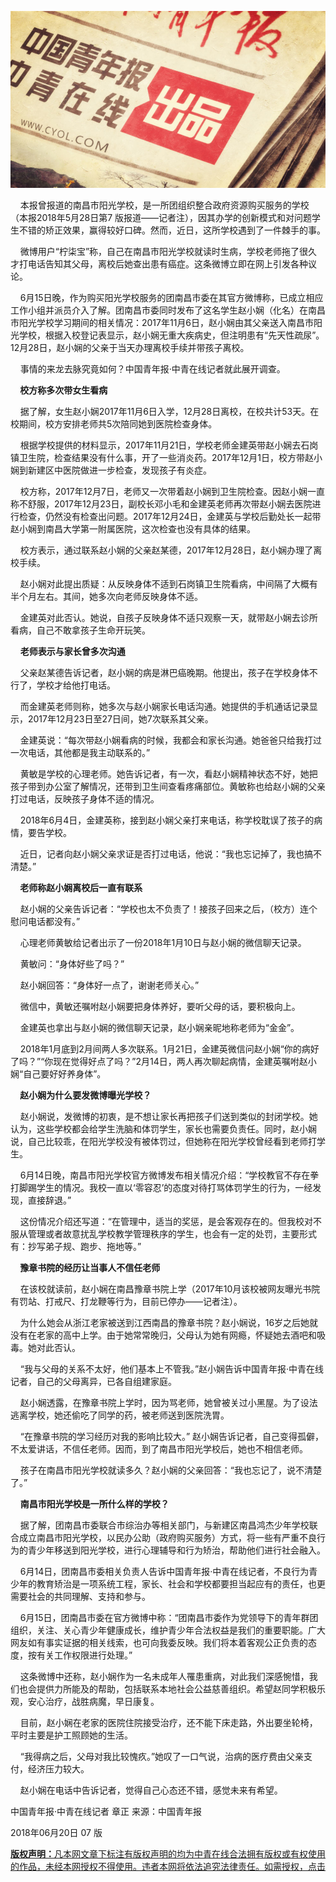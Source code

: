 <p><img src="https://raw.githubusercontent.com/ZjzMisaka/iaders/master/img/2019/11/2666b-927fb7d1ec368e4ddf6d7430e5e0090e.jpg"></p>
<p>&nbsp;&nbsp;&nbsp;&nbsp;本报曾报道的南昌市阳光学校，是一所团组织整合政府资源购买服务的学校（本报2018年5月28日第7&nbsp;版报道——记者注），因其办学的创新模式和对问题学生不错的矫正效果，赢得较好口碑。然而，近日，这所学校遇到了一件棘手的事。<span id="more-8793"></span></p>
<p>&nbsp;&nbsp;&nbsp;&nbsp;微博用户“柠柒宝”称，自己在南昌市阳光学校就读时生病，学校老师拖了很久才打电话告知其父母，离校后她查出患有癌症。这条微博立即在网上引发各种议论。</p>
<p>&nbsp;&nbsp;&nbsp;&nbsp;6月15日晚，作为购买阳光学校服务的团南昌市委在其官方微博称，已成立相应工作小组并派员介入了解。团南昌市委同时发布了这名学生赵小娴（化名）在南昌市阳光学校学习期间的相关情况：2017年11月6日，赵小娴由其父亲送入南昌市阳光学校，根据入校登记表显示，赵小娴无重大疾病史，但注明患有“先天性疏尿”。12月28日，赵小娴的父亲于当天办理离校手续并带孩子离校。</p>
<p>&nbsp;&nbsp;&nbsp;&nbsp;事情的来龙去脉究竟如何？中国青年报·中青在线记者就此展开调查。</p>
<p>&nbsp;&nbsp;&nbsp;<b>&nbsp;校方称多次带女生看病</b></p>
<p>&nbsp;&nbsp;&nbsp;&nbsp;据了解，女生赵小娴2017年11月6日入学，12月28日离校，在校共计53天。在校期间，校方安排老师共5次陪同她到医院检查身体。</p>
<p>&nbsp;&nbsp;&nbsp;&nbsp;根据学校提供的材料显示，2017年11月21日，学校老师金建英带赵小娴去石岗镇卫生院，检查结果没有什么事，开了一些消炎药。2017年12月1日，校方带赵小娴到新建区中医院做进一步检查，发现孩子有炎症。</p>
<p>&nbsp;&nbsp;&nbsp;&nbsp;校方称，2017年12月7日，老师又一次带着赵小娴到卫生院检查。因赵小娴一直称不舒服，2017年12月23日，副校长邓小毛和金建英老师再次带赵小娴去医院进行检查，仍然没有检查出问题。2017年12月24日，金建英与学校后勤处长一起带赵小娴到南昌大学第一附属医院，这次检查也没有具体的结果。</p>
<p>&nbsp;&nbsp;&nbsp;&nbsp;校方表示，通过联系赵小娴的父亲赵某德，2017年12月28日，赵小娴办理了离校手续。</p>
<p>&nbsp;&nbsp;&nbsp;&nbsp;赵小娴对此提出质疑：从反映身体不适到石岗镇卫生院看病，中间隔了大概有半个月左右。其间，她多次向老师反映身体不适。</p>
<p>&nbsp;&nbsp;&nbsp;&nbsp;金建英对此否认。她说，自孩子反映身体不适只观察一天，就带赵小娴去诊所看病，自己不敢拿孩子生命开玩笑。</p>
<p>&nbsp;&nbsp;&nbsp;&nbsp;<b>老师表示与家长曾多次沟通</b></p>
<p>&nbsp;&nbsp;&nbsp;&nbsp;父亲赵某德告诉记者，赵小娴的病是淋巴癌晚期。他提出，孩子在学校身体不行了，学校才给他打电话。</p>
<p>&nbsp;&nbsp;&nbsp;&nbsp;而金建英老师则称，她多次与赵小娴家长电话沟通。她提供的手机通话记录显示，2017年12月23日至27日间，她7次联系其父亲。</p>
<p>&nbsp;&nbsp;&nbsp;&nbsp;金建英说：“每次带赵小娴看病的时候，我都会和家长沟通。她爸爸只给我打过一次电话，其他都是我主动联系的。”</p>
<p>&nbsp;&nbsp;&nbsp;&nbsp;黄敏是学校的心理老师。她告诉记者，有一次，看赵小娴精神状态不好，她把孩子带到办公室了解情况，还带到卫生间查看疼痛部位。黄敏称也给赵小娴的父亲打过电话，反映孩子身体不适的情况。</p>
<p>&nbsp;&nbsp;&nbsp;&nbsp;2018年6月4日，金建英称，接到赵小娴父亲打来电话，称学校耽误了孩子的病情，要告学校。</p>
<p>&nbsp;&nbsp;&nbsp;&nbsp;近日，记者向赵小娴父亲求证是否打过电话，他说：“我也忘记掉了，我也搞不清楚。”</p>
<p>&nbsp;&nbsp;&nbsp;<b>&nbsp;老师称赵小娴离校后一直有联系</b></p>
<p>&nbsp;&nbsp;&nbsp;&nbsp;赵小娴的父亲告诉记者：“学校也太不负责了！接孩子回来之后，（校方）连个慰问电话都没有。”</p>
<p>&nbsp;&nbsp;&nbsp;&nbsp;心理老师黄敏给记者出示了一份2018年1月10日与赵小娴的微信聊天记录。</p>
<p>&nbsp;&nbsp;&nbsp;&nbsp;黄敏问：“身体好些了吗？”</p>
<p>&nbsp;&nbsp;&nbsp;&nbsp;赵小娴回答：“身体好一点了，谢谢老师关心。”</p>
<p>&nbsp;&nbsp;&nbsp;&nbsp;微信中，黄敏还嘱咐赵小娴要把身体养好，要听父母的话，要积极向上。</p>
<p>&nbsp;&nbsp;&nbsp;&nbsp;金建英也拿出与赵小娴的微信聊天记录，赵小娴亲昵地称老师为“金金”。</p>
<p>&nbsp;&nbsp;&nbsp;&nbsp;2018年1月底到2月间两人多次联系。1月21日，金建英微信问赵小娴“你的病好了吗？”“你现在觉得好点了吗？”2月14日，两人再次聊起病情，金建英嘱咐赵小娴“自己要好好养身体”。</p>
<p>&nbsp;&nbsp;&nbsp;<b>&nbsp;赵小娴为什么要发微博曝光学校？</b></p>
<p>&nbsp;&nbsp;&nbsp;&nbsp;赵小娴说，发微博的初衷，是不想让家长再把孩子们送到类似的封闭学校。她认为，这些学校都会给学生洗脑和体罚学生，家长也需要负责任。同时，赵小娴说，自己比较乖，在阳光学校没有被体罚过，但她称在阳光学校曾经看到老师打学生。</p>
<p>&nbsp;&nbsp;&nbsp;&nbsp;6月14日晚，南昌市阳光学校官方微博发布相关情况介绍：“学校教官不存在拳打脚踢学生的情况。我校一直以‘零容忍’的态度对待打骂体罚学生的行为，一经发现，直接辞退。”</p>
<p>&nbsp;&nbsp;&nbsp;&nbsp;这份情况介绍还写道：“在管理中，适当的奖惩，是会客观存在的。但我校对不服从管理或者故意扰乱学校教学管理秩序的学生，也会有一定的处罚，主要形式有：抄写弟子规、跑步、拖地等。”</p>
<p>&nbsp;&nbsp;&nbsp;<b>&nbsp;豫章书院的经历让当事人不信任老师</b></p>
<p>&nbsp;&nbsp;&nbsp;&nbsp;在该校就读前，赵小娴在南昌豫章书院上学（2017年10月该校被网友曝光书院有罚站、打戒尺、打龙鞭等行为，目前已停办——记者注）。</p>
<p>&nbsp;&nbsp;&nbsp;&nbsp;为什么她会从浙江老家被送到江西南昌的豫章书院？赵小娴说，16岁之后她就没有在老家的高中上学。由于她常常晚归，父母认为她有网瘾，怀疑她去酒吧和吸毒。她对此否认。</p>
<p>&nbsp;&nbsp;&nbsp;&nbsp;“我与父母的关系不太好，他们基本上不管我。”赵小娴告诉中国青年报·中青在线记者，自己的父母离异，已各自组建家庭。</p>
<p>&nbsp;&nbsp;&nbsp;&nbsp;赵小娴透露，在豫章书院上学时，因为骂老师，她曾被关过小黑屋。为了设法逃离学校，她还偷吃了同学的药，被老师送到医院洗胃。</p>
<p>&nbsp;&nbsp;&nbsp;&nbsp;“在豫章书院的学习经历对我的影响比较大。”&nbsp;赵小娴告诉记者，自己变得孤僻，不太爱讲话，不信任老师。因而，到了南昌市阳光学校后，她也不相信老师。</p>
<p>&nbsp;&nbsp;&nbsp;&nbsp;孩子在南昌市阳光学校就读多久？赵小娴的父亲回答：“我也忘记了，说不清楚了。”</p>
<p>&nbsp;&nbsp;&nbsp;&nbsp;<b>南昌市阳光学校是一所什么样的学校？</b></p>
<p>&nbsp;&nbsp;&nbsp;&nbsp;据了解，团南昌市委联合市综治办等相关部门，与新建区南昌鸿杰少年学校联合成立南昌市阳光学校，以民办公助（政府购买服务）方式，将一些有严重不良行为的青少年移送到阳光学校，进行心理辅导和行为矫治，帮助他们进行社会融入。</p>
<p>&nbsp;&nbsp;&nbsp;&nbsp;6月14日，团南昌市委相关负责人告诉中国青年报·中青在线记者，不良行为青少年的教育矫治是一项系统工程，家长、社会和学校都要担当起应有的责任，也更需要社会的共同理解、支持和参与。</p>
<p>&nbsp;&nbsp;&nbsp;&nbsp;6月15日，团南昌市委在官方微博中称：“团南昌市委作为党领导下的青年群团组织，关注、关心青少年健康成长，维护青少年合法权益是我们的重要职能。广大网友如有事实证据的相关线索，也可向我委反映。我们将本着客观公正负责的态度，按有关工作权限进行处理。”</p>
<p>&nbsp;&nbsp;&nbsp;&nbsp;这条微博中还称，赵小娴作为一名未成年人罹患重病，对此我们深感惋惜，我们也会提供力所能及的帮助，包括联系本地社会公益慈善组织。希望赵同学积极乐观，安心治疗，战胜病魔，早日康复。</p>
<p>&nbsp;&nbsp;&nbsp;&nbsp;目前，赵小娴在老家的医院住院接受治疗，还不能下床走路，外出要坐轮椅，平时主要是护工照顾她的生活。</p>
<p>&nbsp;&nbsp;&nbsp;&nbsp;“我得病之后，父母对我比较愧疚。”她叹了一口气说，治病的医疗费由父亲支付，经济压力较大。</p>
<p>&nbsp;&nbsp;&nbsp;&nbsp;赵小娴在电话中告诉记者，觉得自己心态还不错，感觉未来有希望。</p>
<p>中国青年报·中青在线记者 章正 来源：中国青年报</p>
<p>2018年06月20日 07 版</p>
<p><a href="http://news.cyol.com/content/2015-07/24/content_11510756.htm" target="_blank" rel="noopener"><b>版权声明：</b>凡本网文章下标注有版权声明的均为中青在线合法拥有版权或有权使用的作品，未经本网授权不得使用。违者本网将依法追究法律责任。如需授权，点击​​​​</a></p>
